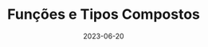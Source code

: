 ---
# Page title
title: Funções e Tipos Compostos 

# Title for the menu link if you wish to use a shorter link title, otherwise remove this option.
linktitle: Funções e Tipos Compostos 

# Page summary for search engines.
summary: Blah, blah, blah...

# icon: book
# icon_pack: fas

# Date page published
date: 2023-06-20

# Book page type (do not modify).
type: book

# Position of this page in the menu. Remove this option to sort alphabetically.
weight: 20

toc: false
---
